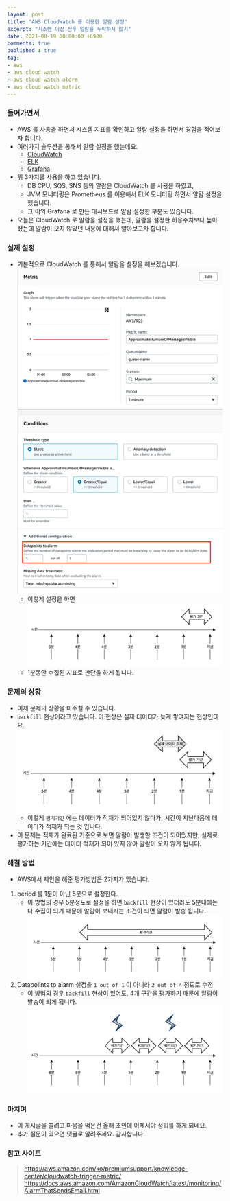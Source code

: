 ```yaml
---
layout: post
title: "AWS CloudWatch 를 이용한 알람 설정"
excerpt: "시스템 이상 징후 알람을 누락하지 않기"
date: 2021-08-19 00:00:00 +0900
comments: true
published : true
tag:
- aws
- aws cloud watch 
- aws cloud watch alarm
- aws cloud watch metric
---
```

### 들어가면서
* AWS 를 사용을 하면서 시스템 지표를 확인하고 알람 설정을 하면서 경험을 적어보자 합니다.
* 여러가지 솔루션을 통해서 알람 설정을 했는데요.
  - [CloudWatch](https://aws.amazon.com/ko/cloudwatch/)
  - [ELK](https://www.elastic.co/kr/)
  - [Grafana](https://grafana.com/)
* 위 3가지를 사용을 하고 있습니다.
  - DB CPU, SQS, SNS 등의 알람은 CloudWatch 를 사용을 하였고, 
  - JVM 모니터링은 Prometheus 를 이용해서 ELK 모니터링 하면서 알람 설정을 했습니다.
  - 그 이외 Grafana 로 만든 대시보드로 알람 설정한 부분도 있습니다.
* 오늘은 CloudWatch 로 알람을 설정을 했는데, 알람을 설정한 허용수치보다 높아졌는데 알람이 오지 않았던 내용에 대해서 알아보고자 합니다. 

### 실제 설정
* 기본적으로 CloudWatch 를 통해서 알람을 설정을 해보겠습니다.
  ![npm run start](/assets/img/posts/cloudwatch/cloudwatch_aws_1.png)
  - 이렇게 설정을 하면
  ![npm run start](/assets/img/posts/cloudwatch/cloudwatch_1.png)
  - 1분동안 수집된 지표로 판단을 하게 됩니다. 

### 문제의 상황
* 이제 문제의 상황을 마주칠 수 있습니다. 
* `backfill` 현상이라고 있습니다. 이 현상은 실제 데이터가 늦게 쌓여지는 현상인데요.
  ![npm run start](/assets/img/posts/cloudwatch/cloudwatch_2.png)
  - 이렇게 `평기가간` 에는 데이터가 적재가 되어있지 않다가, 시간이 지난다음에 데이터가 적재가 되는 것 입니다.
* 이 문제는 적재가 완료된 기준으로 보면 알람이 발생할 조건이 되어있지만, 실제로 평가하는 기간에는 데이터 적재가 되어 있지 않아 알람이 오지 않게 됩니다.

### 해결 방법
* AWS에서 제안을 해준 평가방법은 2가지가 있습니다.

1. period 를 1분이 아닌 5분으로 설정한다. 
   - 이 방법의 경우 5분정도로 설정을 하면 `backfill` 현상이 있더라도 5분내에는 다 수집이 되기 때문에 알람이 보내지는 조건이 되면 알람이 발송 됩니다.
   ![npm run start](/assets/img/posts/cloudwatch/cloudwatch_3.png)
2. Datapoiints to alarm 설정을 `1 out of 1` 이 아니라 `2 out of 4` 정도로 수정
   - 이 방법의 경우 `backfill` 현상이 있어도, 4개 구간을 평가하기 때문에 알람이 발송이 되게 됩니다. 
   ![npm run start](/assets/img/posts/cloudwatch/cloudwatch_4.png)

### 마치며
* 이 게시글을 쓸려고 마음을 먹은건 올해 초인데 이제서야 정리를 하게 되네요.
* 추가 질문이 있으면 댓글로 알려주세요. 감사합니다.

### 참고 사이트
> https://aws.amazon.com/ko/premiumsupport/knowledge-center/cloudwatch-trigger-metric/    
> https://docs.aws.amazon.com/AmazonCloudWatch/latest/monitoring/AlarmThatSendsEmail.html